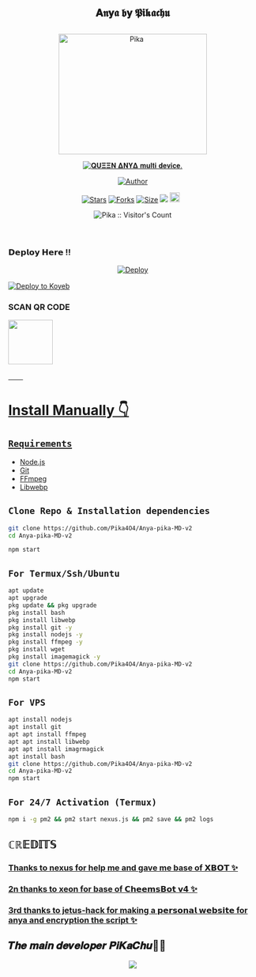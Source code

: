 <div align="center">
  
## 𝐀𝖓𝐲𝖆 𝖇𝐲 𝕻𝖎𝖐𝖆𝖈𝖍𝖚
##   
<p align="center">
<img src="./HomeScreen/Anyapic.jpg" alt="Pika" height= "244.5" width="300"/>

 
</p>
<p align="center">
<a href="#"><img title="𝐐𝐔𝚵𝚵𝚴 𝚫𝚴𝐘𝚫 𝐦𝐮𝐥𝐭𝐢 𝐝𝐞𝐯𝐢𝐜𝐞." src="https://img.shields.io/badge/𝐐𝐔𝚵𝚵𝚴 𝚫𝚴𝐘𝚫 𝐦𝐮𝐥𝐭𝐢 𝐝𝐞𝐯𝐢𝐜𝐞.-red?colorA=%23ff0000&colorB=%23ff0000&style=for-the-badge"></a>
</p>
<p align="center">
<a href="https://github.com/Pika4O4"><img title="Author" src="https://img.shields.io/badge/Author-Pika4O4-red.svg?style=for-the-badge&logo=github"></a>
<p align="center">
<a href="https://github.com/Pika4O4/Anya-pika-MD-v2/stargazers/"><img title="Stars" src="https://img.shields.io/github/stars/Pika4O4/Anya-pika-MD-v2?color=blue&style=flat-square"></a>
<a href="https://github.com/Pika4O4/Anya-pika-MD-v2/network/members"><img title="Forks" src="https://img.shields.io/github/forks/Pika4O4/Anya-pika-MD-v2?color=red&style=flat-square"></a>
<a href="https://github.com/Pika4O4/Anya-pika-MD-v2/"><img title="Size" src="https://img.shields.io/github/repo-size/Pika4O4/Anya-pika-MD-v2?style=flat-square&color=green"></a>
<a href="https://hits.seeyoufarm.com"><img src="https://hits.seeyoufarm.com/api/count/incr/badge.svg?url=https%3A%2F%2Fgithub.com%2FPika4O4%2Anya-pika-MD-v2&count_bg=%2379C83D&title_bg=%23555555&icon=probot.svg&icon_color=%2300FF6D&title=hits&edge_flat=false"/></a>
<a href="https://github.com/Pika4O4/Anya-pika-MD-v2/graphs/commit-activity"><img height="20" src="https://img.shields.io/badge/Maintained%3F-yes-green.svg"></a>&nbsp;&nbsp;
</P>
</div>

<p align="center"><img src="https://profile-counter.glitch.me/{Pika}/count.svg" alt="Pika :: Visitor's Count" /></p>

ㅤ
ㅤ
### 𝗗𝗲𝗽𝗹𝗼𝘆 𝗛𝗲𝗿𝗲 !!

</p>
<p align="center">
<a href="https://heroku.com/deploy?template=https://github.com/Pika4O4/Anya-pika-MD-v2/">
  <img src="https://www.herokucdn.com/deploy/button.svg" alt="Deploy">
</a>


[![Deploy to Koyeb](https://www.koyeb.com/static/images/deploy/button.svg)](https://app.koyeb.com/deploy?https://github.com/Pika4O4/Anya-pika-MD-v2/)
ㅤ
ㅤ
 
  
### SCAN QR CODE


<a href="https://amitpatel.herokuapp.com/"><img src="./HomeScreen/AnyaQRscan.png" align="center" width="90" />
</div>
<p align="center">
</p>

ㅤ
ㅤ
# Install Manually 👇
## `Requirements`
* [Node.js](https://nodejs.org/en/)
* [Git](https://git-scm.com/downloads)
* [FFmpeg](https://github.com/BtbN/FFmpeg-Builds/releases/download/autobuild-2020-12-08-13-03/ffmpeg-n4.3.1-26-gca55240b8c-win64-gpl-4.3.zip)
* [Libwebp](https://developers.google.com/speed/webp/download)

## `Clone Repo & Installation dependencies`
```bash
git clone https://github.com/Pika4O4/Anya-pika-MD-v2
cd Anya-pika-MD-v2

npm start
```
## `For Termux/Ssh/Ubuntu`
```bash
apt update
apt upgrade
pkg update && pkg upgrade
pkg install bash
pkg install libwebp
pkg install git -y
pkg install nodejs -y 
pkg install ffmpeg -y 
pkg install wget
pkg install imagemagick -y
git clone https://github.com/Pika4O4/Anya-pika-MD-v2
cd Anya-pika-MD-v2
npm start
```
## `For VPS`
```bash
apt install nodejs 
apt install git 
apt apt install ffmpeg 
apt apt install libwebp 
apt apt install imagrmagick
apt install bash
git clone https://github.com/Pika4O4/Anya-pika-MD-v2
cd Anya-pika-MD-v2
npm start
```
## `For 24/7 Activation (Termux)`
```bash
npm i -g pm2 && pm2 start nexus.js && pm2 save && pm2 logs
```

## ℂℝ𝔼𝔻𝕀𝕋𝕊
### [Thanks to nexus for help me and gave me base of 𝗫𝗕𝗢𝗧 ✨](https://github.com/NEXUSAT12/XBOT)

### [2n thanks to xeon for base of 𝗖𝗵𝗲𝗲𝗺𝘀𝗕𝗼𝘁 𝘃𝟰 ✨](https://github.com/DGXeon/CheemsBot-MD4)

### [3rd thanks to jetus-hack for making a 𝗽𝗲𝗿𝘀𝗼𝗻𝗮𝗹 𝘄𝗲𝗯𝘀𝗶𝘁𝗲 for anya and encryption the script ✨](https://github.com/jetus-hack)

## 𝑻𝒉𝒆 𝒎𝒂𝒊𝒏 𝒅𝒆𝒗𝒆𝒍𝒐𝒑𝒆𝒓 𝑷𝒊𝑲𝒂𝑪𝒉𝒖🥵🔥
<p align="center">

<img src="./HomeScreen/Developerpic.jpg">
<br>
<div>
<br>
